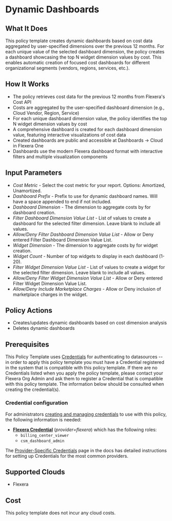 # Dynamic Dashboards

## What It Does

This policy template creates dynamic dashboards based on cost data aggregated by user-specified dimensions over the previous 12 months. For each unique value of the selected dashboard dimension, the policy creates a dashboard showcasing the top N widget dimension values by cost. This enables automatic creation of focused cost dashboards for different organizational segments (vendors, regions, services, etc.).

## How It Works

- The policy retrieves cost data for the previous 12 months from Flexera's Cost API
- Costs are aggregated by the user-specified dashboard dimension (e.g., Cloud Vendor, Region, Service)
- For each unique dashboard dimension value, the policy identifies the top N widget dimension values by cost
- A comprehensive dashboard is created for each dashboard dimension value, featuring interactive visualizations of cost data
- Created dashboards are public and accessible at Dashboards -> Cloud in Flexera One
- Dashboards use the modern Flexera dashboard format with interactive filters and multiple visualization components

## Input Parameters

- *Cost Metric* - Select the cost metric for your report. Options: Amortized, Unamortized.
- *Dashboard Prefix* - Prefix to use for dynamic dashboard names. Will have a space appended to end if not included.
- *Dashboard Dimension* - The dimension to aggregate costs by for dashboard creation.
- *Filter Dashboard Dimension Value List* - List of values to create a dashboard for the selected filter dimension. Leave blank to include all values.
- *Allow/Deny Filter Dashboard Dimension Value List* - Allow or Deny entered Filter Dashboard Dimension Value List.
- *Widget Dimension* - The dimension to aggregate costs by for widget creation.
- *Widget Count* - Number of top widgets to display in each dashboard (1-20).
- *Filter Widget Dimension Value List* - List of values to create a widget for the selected filter dimension. Leave blank to include all values.
- *Allow/Deny Filter Widget Dimension Value List* - Allow or Deny entered Filter Widget Dimension Value List.
- *Allow/Deny Include Marketplace Charges* - Allow or Deny inclusion of marketplace charges in the widget.

## Policy Actions

- Creates/updates dynamic dashboards based on cost dimension analysis
- Deletes dynamic dashboards

## Prerequisites

This Policy Template uses [Credentials](https://docs.flexera.com/flexera/EN/Automation/ManagingCredentialsExternal.htm) for authenticating to datasources -- in order to apply this policy template you must have a Credential registered in the system that is compatible with this policy template. If there are no Credentials listed when you apply the policy template, please contact your Flexera Org Admin and ask them to register a Credential that is compatible with this policy template. The information below should be consulted when creating the credential(s).

### Credential configuration

For administrators [creating and managing credentials](https://docs.flexera.com/flexera/EN/Automation/ManagingCredentialsExternal.htm) to use with this policy, the following information is needed:

- [**Flexera Credential**](https://docs.flexera.com/flexera/EN/Automation/ProviderCredentials.htm) (*provider=flexera*) which has the following roles:
  - `billing_center_viewer`
  - `csm_dashboard_admin`

The [Provider-Specific Credentials](https://docs.flexera.com/flexera/EN/Automation/ProviderCredentials.htm) page in the docs has detailed instructions for setting up Credentials for the most common providers.

## Supported Clouds

- Flexera

## Cost

This policy template does not incur any cloud costs.

